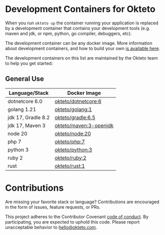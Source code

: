 # Development Containers for Okteto

When you run `okteto up` the container running your application is replaced by a development container that contains your development tools (e.g. maven and jdk, or npm, python, go compiler, debuggers, etc).

The development container can be any docker image. More information about development containers, and how to build your own [is available here](https://okteto.com/docs/reference/development-environment/index.html).

The development containers on this list are maintained by the Okteto team to help you get started:

## General Use
| Language/Stack    | Docker Image                                 |
|-------------------|----------------------------------------------|
| dotnetcore 6.0    | [okteto/dotnetcore:6](dotnetcore/Dockerfile) |
| golang 1.21       | [okteto/golang:1](golang/Dockerfile)         |
| jdk 17, Gradle 8.2 | [okteto/gradle:6.5](gradle/Dockerfile)       |
| jdk 17, Maven 3   | [okteto/maven:3-openjdk](maven/Dockerfile)   |
| node 20           | [okteto/node:20](node/Dockerfile)            |
| php 7             | [okteto/php:7](php/Dockerfile)               |
| python 3          | [okteto/python:3](python/Dockerfile)         |
| ruby 2            | [okteto/ruby:2](ruby/Dockerfile)             |
| rust              | [okteto/rust:1](rust/Dockerfile)             |

# Contributions

Are missing your favorite stack or language? Contributions are encouraged in the form of issues, feature requests, or PRs.

This project adheres to the Contributor Covenant [code of conduct](https://github.com/okteto/okteto/blob/master/code-of-conduct.md). By participating, you are expected to uphold this code. Please report unacceptable behavior to hello@okteto.com.
